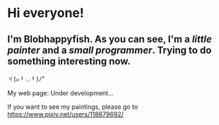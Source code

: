 # Hi everyone!
## I'm Blobhappyfish. As you can see, I'm a _little painter_ and a _small programmer_. Trying to do something interesting now.

ヾ(๑╹◡╹)ﾉ"

My web page: Under development...

If you want to see my paintings, please go to https://www.pixiv.net/users/118679692/

